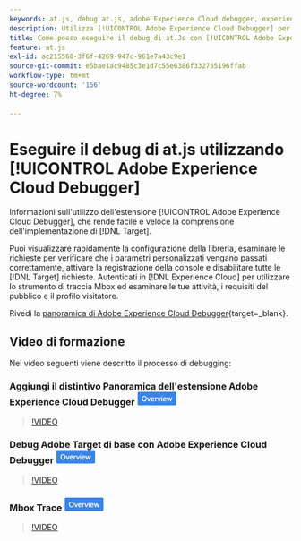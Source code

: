 ```yaml
---
keywords: at.js, debug at.js, adobe Experience Cloud debugger, experience cloud debugger, traccia mbox, evidenziazione mbox, debug, debug, 9 $
description: Utilizza [!UICONTROL Adobe Experience Cloud Debugger] per visualizzare la configurazione della libreria, esaminare le richieste, attivare la registrazione della console, disabilitare [!DNL Target] le richieste di chiamata e altro ancora.
title: Come posso eseguire il debug di at.Js con [!UICONTROL Adobe Experience Cloud Debugger]?
feature: at.js
exl-id: ac215560-3f6f-4269-947c-961e7a43c9e1
source-git-commit: e5bae1ac9485c3e1d7c55e6386f332755196ffab
workflow-type: tm+mt
source-wordcount: '156'
ht-degree: 7%

---
```


# Eseguire il debug di at.js utilizzando [!UICONTROL Adobe Experience Cloud Debugger]

Informazioni sull&#39;utilizzo dell&#39;estensione [!UICONTROL Adobe Experience Cloud Debugger], che rende facile e veloce la comprensione dell&#39;implementazione di [!DNL Target].

Puoi visualizzare rapidamente la configurazione della libreria, esaminare le richieste per verificare che i parametri personalizzati vengano passati correttamente, attivare la registrazione della console e disabilitare tutte le [!DNL Target] richieste. Autenticati in [!DNL Experience Cloud] per utilizzare lo strumento di traccia Mbox ed esaminare le tue attività, i requisiti del pubblico e il profilo visitatore.

Rivedi la [panoramica di Adobe Experience Cloud Debugger](https://experienceleague.adobe.com/docs/experience-platform/debugger/home.html){target=_blank}.

## Video di formazione

Nei video seguenti viene descritto il processo di debugging:

### Aggiungi il distintivo Panoramica dell&#39;estensione Adobe Experience Cloud Debugger ![](../../assets/overview.png)

>[!VIDEO](https://video.tv.adobe.com/v/23114/?quality=12)

### Debug Adobe Target di base con Adobe Experience Cloud Debugger ![Icona Panoramica](../../assets/overview.png)

>[!VIDEO](https://video.tv.adobe.com/v/23115/?quality=12)

### Mbox Trace ![Icona panoramica](../../assets/overview.png)

>[!VIDEO](https://video.tv.adobe.com/v/23113/?quality=12)
